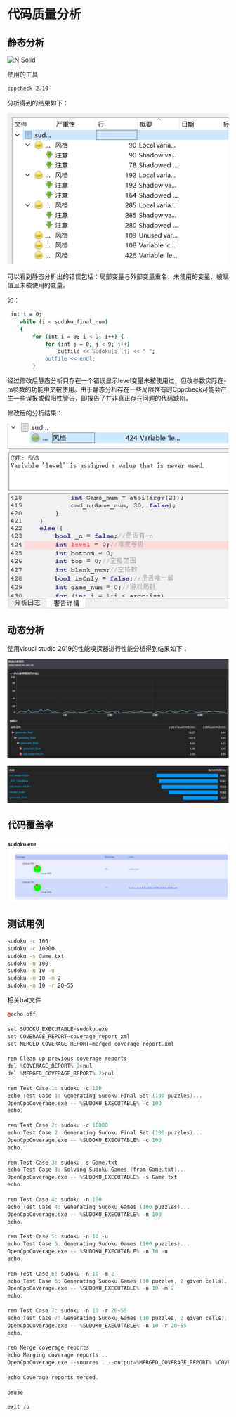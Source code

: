 # 代码质量分析
## 静态分析
[![N|Solid](https://cldup.com/dTxpPi9lDf.thumb.png)](https://nodesource.com/products/nsolid)

使用的工具
```sh
cppcheck 2.10
```

分析得到的结果如下：

![Alt text](./cppcheck.png)

可以看到静态分析出的错误包括：局部变量与外部变量重名、未使用的变量、被赋值且未被使用的变量。

如：
```sh
 int i = 0;
    while (i < suduku_final_num)
    {
        for (int i = 0; i < 9; i++) {
            for (int j = 0; j < 9; j++)
                outfile << Sudoku[i][j] << " ";
            outfile << endl;
        }
```

经过修改后静态分析只存在一个错误显示level变量未被使用过，但改参数实际在-m参数的功能中又被使用。由于静态分析存在一些局限性有时Cppcheck可能会产生一些误报或假阳性警告，即报告了并非真正存在问题的代码缺陷。

修改后的分析结果：

![Alt text](./cppcheck2.png)

## 动态分析

使用visual studio 2019的性能嗅探器进行性能分析得到结果如下：

![Alt text](./性能分析.png)

![Alt text](./性能分析2.png)

## 代码覆盖率

![Alt text](./coverage.png)

## 测试用例

```sh
sudoku -c 100
sudoku -c 10000
sudoku -s Game.txt
sudoku -n 100
sudoku -n 10 -u
sudoku -n 10 -m 2
sudoku -n 10 -r 20~55
```

相关bat文件
```cpp
@echo off

set SUDOKU_EXECUTABLE=sudoku.exe
set COVERAGE_REPORT=coverage_report.xml
set MERGED_COVERAGE_REPORT=merged_coverage_report.xml

rem Clean up previous coverage reports
del %COVERAGE_REPORT% 2>nul
del %MERGED_COVERAGE_REPORT% 2>nul

rem Test Case 1: sudoku -c 100
echo Test Case 1: Generating Sudoku Final Set (100 puzzles)...
OpenCppCoverage.exe -- %SUDOKU_EXECUTABLE% -c 100
echo.

rem Test Case 2: sudoku -c 10000
echo Test Case 2: Generating Sudoku Final Set (100 puzzles)...
OpenCppCoverage.exe -- %SUDOKU_EXECUTABLE% -c 100
echo.

rem Test Case 3: sudoku -s Game.txt
echo Test Case 3: Solving Sudoku Games (from Game.txt)...
OpenCppCoverage.exe -- %SUDOKU_EXECUTABLE% -s Game.txt
echo.

rem Test Case 4: sudoku -n 100
echo Test Case 4: Generating Sudoku Games (100 puzzles)...
OpenCppCoverage.exe -- %SUDOKU_EXECUTABLE% -n 100
echo.

rem Test Case 5: sudoku -n 10 -u
echo Test Case 5: Generating Sudoku Games (100 puzzles)...
OpenCppCoverage.exe -- %SUDOKU_EXECUTABLE% -n 10 -u
echo.

rem Test Case 6: sudoku -n 10 -m 2
echo Test Case 6: Generating Sudoku Games (10 puzzles, 2 given cells)...
OpenCppCoverage.exe -- %SUDOKU_EXECUTABLE% -n 10 -m 2
echo.

rem Test Case 7: sudoku -n 10 -r 20~55
echo Test Case 7: Generating Sudoku Games (10 puzzles, 2 given cells)...
OpenCppCoverage.exe -- %SUDOKU_EXECUTABLE% -n 10 -r 20~55
echo.

rem Merge coverage reports
echo Merging coverage reports...
OpenCppCoverage.exe --sources . --output=%MERGED_COVERAGE_REPORT% %COVERAGE_REPORT%

echo Coverage reports merged.

pause

exit /b
 ```





